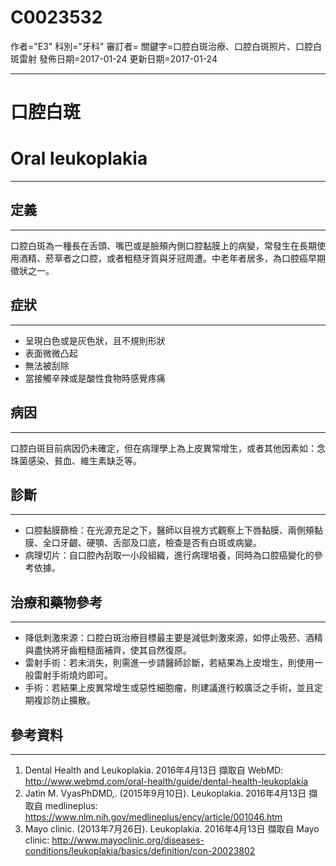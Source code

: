# C0023532
作者="E3"
科別="牙科"
審訂者=
關鍵字=口腔白斑治療、口腔白斑照片、口腔白斑雷射
發佈日期=2017-01-24
更新日期=2017-01-24

----------
# 口腔白斑
# Oral leukoplakia
----------
## 定義
----------

口腔白斑為一種長在舌頭、嘴巴或是臉頰內側口腔黏膜上的病變，常發生在長期使用酒精、菸草者之口腔，或者粗糙牙質與牙冠周遭。中老年者居多，為口腔癌早期徵狀之一。

## 症狀
----------
- 呈現白色或是灰色狀，且不規則形狀
- 表面微微凸起
- 無法被刮除
- 當接觸辛辣或是酸性食物時感覺疼痛
## 病因
----------

口腔白斑目前病因仍未確定，但在病理學上為上皮異常增生，或者其他因素如：念珠菌感染、貧血、維生素缺乏等。

## 診斷
----------
- 口腔黏膜篩檢：在光源充足之下，醫師以目視方式觀察上下唇黏膜、兩側頰黏膜、全口牙齦、硬顎、舌部及口底，檢查是否有白斑或病變。
- 病理切片：自口腔內刮取一小段組織，進行病理培養，同時為口腔癌變化的參考依據。
## 治療和藥物參考
----------
- 降低刺激來源：口腔白斑治療目標最主要是減低刺激來源，如停止吸菸、酒精與盡快將牙齒粗糙面補齊，使其自然復原。
- 雷射手術：若未消失，則需進一步請醫師診斷，若結果為上皮增生，則使用一般雷射手術燒灼即可。
- 手術：若結果上皮異常增生或惡性細胞瘤，則建議進行較廣泛之手術，並且定期複診防止擴散。 
## 參考資料
----------
1. Dental Health and Leukoplakia.  2016年4月13日 擷取自 WebMD: 
  http://www.webmd.com/oral-health/guide/dental-health-leukoplakia
2. Jatin M. VyasPhDMD,. (2015年9月10日). Leukoplakia. 2016年4月13日 擷取自 medlineplus: 
  https://www.nlm.nih.gov/medlineplus/ency/article/001046.htm
3. Mayo clinic. (2013年7月26日). Leukoplakia. 2016年4月13日 擷取自 Mayo clinic: 
  http://www.mayoclinic.org/diseases-conditions/leukoplakia/basics/definition/con-20023802

